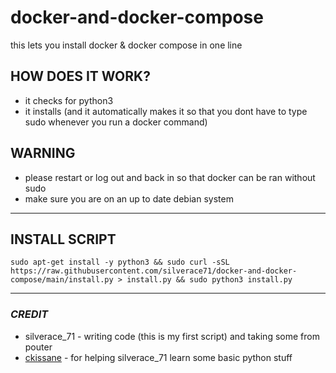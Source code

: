 # **docker-and-docker-compose**
this lets you install docker &amp; docker compose in one line

## HOW DOES IT WORK?
- it checks for python3
- it installs (and it automatically makes it so that you dont have to type sudo whenever you run a docker command)

## WARNING
- please restart or log out and back in so that docker can be ran without sudo
- make sure you are on an up to date debian system

---
## **INSTALL SCRIPT**
```
sudo apt-get install -y python3 && sudo curl -sSL https://raw.githubusercontent.com/silverace71/docker-and-docker-compose/main/install.py > install.py && sudo python3 install.py
```
---
### ***CREDIT***
- silverace_71 - writing code (this is my first script) and taking some from pouter
- [ckissane](https://github.com/ckissane) - for helping silverace_71 learn some basic python stuff